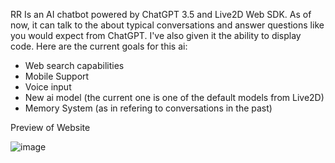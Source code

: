 RR Is an AI chatbot powered by ChatGPT 3.5 and Live2D Web SDK. As of now, it can talk to the about typical conversations and answer questions like you would expect from ChatGPT. I've also given it the ability to display code. Here are the current goals for this ai:

* Web search capabilities 
* Mobile Support
* Voice input
* New ai model (the current one is one of the default models from Live2D)
* Memory System (as in refering to conversations in the past)

Preview of Website




![image](https://github.com/d2i-23/RR/assets/122646162/a90d90c8-c3a9-4e2c-b22b-82c31ff3fe8f)
